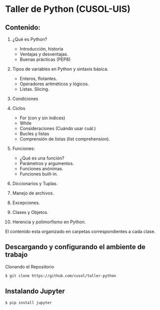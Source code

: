 # Taller de Python (CUSOL-UIS)

## Contenido:

1. ¿Qué es Python?
    - Introducción, historia
    - Ventajas y desventajas.
    - Buenas prácticas (PEP8)

2. Tipos de variables en Python y sintaxis básica.
    - Enteros, flotantes.
    - Operadores aritméticos y lógicos.
    - Listas. Slicing.

3. Condiciones

4. Ciclos
    - For (con y sin índices)
    - While
    - Consideraciones (Cuándo usar cuál.)
    - Bucles y listas
    - Comprensión de listas (list comprehension).

5. Funciones:
    - ¿Qué es una función?
    - Parámetros y argumentos.
    - Funciones anónimas.
    - Funciones built-in.

6. Diccionarios y Tuplas.
7. Manejo de archivos.
8. Excepciones.
9. Clases y Objetos.
10. Herencia y polimorfismo en Python.

El contenido esta organizado en carpetas correspondientes a cada clase.

## Descargando y configurando el ambiente de trabajo

Clonando el Repositorio

``` sh
$ git clone https://github.com/cusol/taller-python
```

## Instalando Jupyter

``` sh
$ pip install jupyter
```
